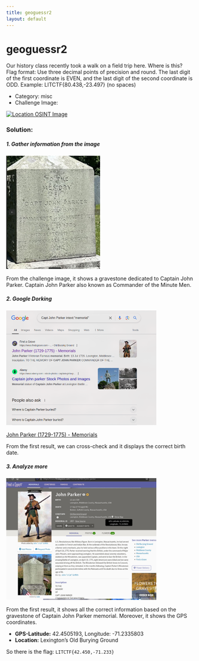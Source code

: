 ```yaml
---
title: geoguessr2
layout: default
---
```


# geoguessr2

Our history class recently took a walk on a field trip here. Where is this? Flag format: Use three decimal points of precision and round. The last digit of the first coordinate is EVEN, and the last digit of the second coordinate is ODD. Example: LITCTF{80.438,-23.497} (no spaces)

- Category: misc
- Challenge Image:

<a href="geoguessr1.jpg">
    <img src="geoguessr1.jpg" alt="Location OSINT Image" style="width: 50%; height: 50%;">
</a>

### Solution:

##### 1. Gather information from the image 

<a href="image1.png">
    <img src="image1.png" alt="Zoomed In" style="width: 50%; height: 50%;">
</a>

From the challenge image, it shows a gravestone dedicated to Captain John Parker. Captain John Parker also known as Commander of the Minute Men.

##### 2. Google Dorking 

<a href="image2.png">
    <img src="image2.png" alt="Dorked" style="width: 80%; height: 80%;">
</a>

[John Parker (1729-1775) - Memorials](https://www.findagrave.com/memorial/1857/john-parker)

From the first result, we can cross-check and it displays the correct birth date. 

##### 3. Analyze more 

<a href="image3.png">
    <img src="image3.png" alt="Result" style="width: 80%; height: 80%;">
</a>

From the first result, it shows all the correct information based on the gravestone of Captain John Parker memorial.
Moreover, it shows the GPS coordinates.
- **GPS-Latitude:** 42.4505193, Longitude: -71.2335803
- **Location:** Lexington’s Old Burying Ground

So there is the flag: `LITCTF{42.450,-71.233}`


